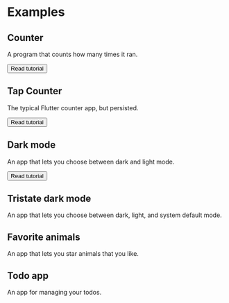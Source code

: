 # Examples

<div class="examples">

<div class="example mdc-card">

<h2>Counter</h2>

A program that counts how many times it ran.

[<button class="mdc-button mdc-button--raised"><span class="mdc-button__label">Read tutorial</span></button>](examples/counter.md)

</div>

<div class="example mdc-card">

<h2>Tap Counter</h2>

The typical Flutter counter app, but persisted.

[<button class="mdc-button mdc-button--raised"><span class="mdc-button__label">Read tutorial</span></button>](examples/tap-counter.md)

</div>

<div class="example mdc-card">

<h2>Dark mode</h2>

An app that lets you choose between dark and light mode.

[<button class="mdc-button mdc-button--raised"><span class="mdc-button__label">Read tutorial</span></button>](examples/dark-mode.md)

</div>

<div class="example mdc-card">

<h2>Tristate dark mode</h2>

An app that lets you choose between dark, light, and system default mode.

</div>

<div class="example mdc-card">

<h2>Favorite animals</h2>

An app that lets you star animals that you like.

</div>

<div class="example mdc-card">

<h2>Todo app</h2>

An app for managing your todos.

</div>

</div>

<script>
mdc.ripple.MDCRipple.attachTo(document.querySelector('.foo-button'));
</script>
